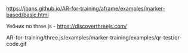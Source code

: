 https://jbans.github.io/AR-for-training/aframe/examples/marker-based/basic.html

Уебник по three.js - https://discoverthreejs.com/

AR-for-training/three.js/examples/marker-training/examples/qr-test/qr-code.gif
